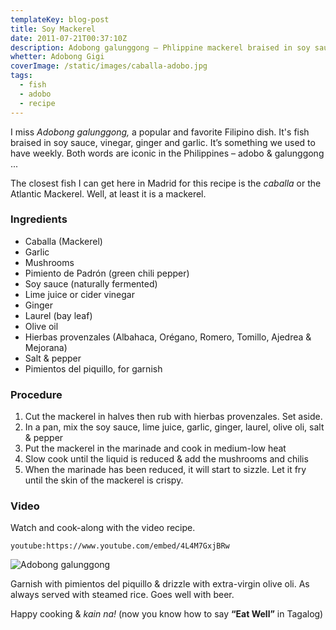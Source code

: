```yaml
---
templateKey: blog-post
title: Soy Mackerel
date: 2011-07-21T00:37:10Z
description: Adobong galunggong – Phlippine mackerel braised in soy sauce, vinegar, ginger and garlic.
whetter: Adobong Gigi
coverImage: /static/images/caballa-adobo.jpg
tags:
  - fish
  - adobo
  - recipe
---
```


I miss _Adobong galunggong,_ a popular and favorite Filipino dish. It's fish braised in soy sauce, vinegar, ginger and garlic. It’s something we used to have weekly. Both words are iconic in the Philippines – adobo & galunggong ...

The closest fish I can get here in Madrid for this recipe is the _caballa_ or the Atlantic Mackerel. Well, at least it is a mackerel.

### Ingredients

* Caballa (Mackerel)
* Garlic
* Mushrooms
* Pimiento de Padrón (green chili pepper)
* Soy sauce (naturally fermented)
* Lime juice or cider vinegar
* Ginger
* Laurel (bay leaf)
* Olive oil
* Hierbas provenzales (Albahaca, Orégano, Romero, Tomillo, Ajedrea & Mejorana)
* Salt & pepper
* Pimientos del piquillo, for garnish

### Procedure

1. Cut the mackerel in halves then rub with hierbas provenzales. Set aside.
2. In a pan, mix the soy sauce, lime juice, garlic, ginger, laurel, olive oli, salt & pepper
3. Put the mackerel in the marinade and cook in medium-low heat
4. Slow cook until the liquid is reduced & add the mushrooms and chilis
5. When the marinade has been reduced, it will start to sizzle. Let it fry until the skin of the mackerel is crispy.

### Video
Watch and cook-along with the video recipe.

`youtube:https://www.youtube.com/embed/4L4M7GxjBRw`

![Adobong galunggong](/static/images/soy-mackerel.jpg?nf_resize=fit&w=960)

Garnish with pimientos del piquillo & drizzle with extra-virgin olive oli. As always served with steamed rice. Goes well with beer.

Happy cooking & _kain na!_ (now you know how to say **“Eat Well”** in Tagalog)